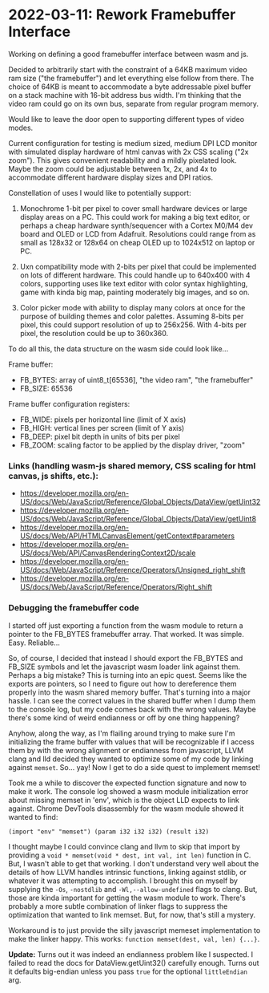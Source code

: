 <!--
Copyright (c) 2022 Sam Blenny
SPDX-License-Identifier: CC-BY-NC-SA-4.0
-->

# 2022-03-11: Rework Framebuffer Interface

Working on defining a good framebuffer interface between wasm and js.

Decided to arbitrarily start with the constraint of a 64KB maximum video ram
size ("the framebuffer") and let everything else follow from there. The choice
of 64KB is meant to accommodate a byte addressable pixel buffer on a stack
machine with 16-bit address bus width. I'm thinking that the video ram could
go on its own bus, separate from regular program memory.

Would like to leave the door open to supporting different types of video modes.

Current configuration for testing is medium sized, medium DPI LCD monitor with
simulated display hardware of html canvas with 2x CSS scaling ("2x zoom"). This
gives convenient readability and a mildly pixelated look. Maybe the zoom could
be adjustable between 1x, 2x, and 4x to accommodate different hardware display
sizes and DPI ratios.

Constellation of uses I would like to potentially support:

1. Monochrome 1-bit per pixel to cover small hardware devices or large display
   areas on a PC. This could work for making a big text editor, or perhaps a
   cheap hardware synth/sequencer with a Cortex M0/M4 dev board and OLED or LCD
   from Adafruit. Resolutions could range from as small as 128x32 or 128x64 on
   cheap OLED up to 1024x512 on laptop or PC.

2. Uxn compatibility mode with 2-bits per pixel that could be implemented on
   lots of different hardware. This could handle up to 640x400 with 4 colors,
   supporting uses like text editor with color syntax highlighting, game with
   kinda big map, painting moderately big images, and so on.

3. Color picker mode with ability to display many colors at once for the
   purpose of building themes and color palettes. Assuming 8-bits per pixel,
   this could support resolution of up to 256x256. With 4-bits per pixel, the
   resolution could be up to 360x360.

To do all this, the data structure on the wasm side could look like...

Frame buffer:
- FB_BYTES: array of uint8_t[65536], "the video ram", "the framebuffer"
- FB_SIZE: 65536

Frame buffer configuration registers:
- FB_WIDE: pixels per horizontal line (limit of X axis)
- FB_HIGH: vertical lines per screen (limit of Y axis)
- FB_DEEP: pixel bit depth in units of bits per pixel
- FB_ZOOM: scaling factor to be applied by the display driver, "zoom"


### Links (handling wasm-js shared memory, CSS scaling for html canvas, js shifts, etc.):
- https://developer.mozilla.org/en-US/docs/Web/JavaScript/Reference/Global_Objects/DataView/getUint32
- https://developer.mozilla.org/en-US/docs/Web/JavaScript/Reference/Global_Objects/DataView/getUint8
- https://developer.mozilla.org/en-US/docs/Web/API/HTMLCanvasElement/getContext#parameters
- https://developer.mozilla.org/en-US/docs/Web/API/CanvasRenderingContext2D/scale
- https://developer.mozilla.org/en-US/docs/Web/JavaScript/Reference/Operators/Unsigned_right_shift
- https://developer.mozilla.org/en-US/docs/Web/JavaScript/Reference/Operators/Right_shift


### Debugging the framebuffer code

I started off just exporting a function from the wasm module to return a
pointer to the FB_BYTES framebuffer array. That worked. It was simple. Easy.
Reliable...

So, of course, I decided that instead I should export the FB_BYTES and FB_SIZE
symbols and let the javascript wasm loader link against them. Perhaps a big
mistake? This is turning into an epic quest. Seems like the exports are
pointers, so I need to figure out how to dereference them properly into the
wasm shared memory buffer. That's turning into a major hassle. I can see the
correct values in the shared buffer when I dump them to the console log, but my
code comes back with the wrong values. Maybe there's some kind of weird
endianness or off by one thing happening?

Anyhow, along the way, as I'm flailing around trying to make sure I'm
initializing the frame buffer with values that will be recognizable if I access
them by with the wrong alignment or endianness from javascript, LLVM clang and
lld decided they wanted to optimize some of my code by linking against
`memset`. So... yay! Now I get to do a side quest to implement memset!

Took me a while to discover the expected function signature and now to make it
work. The console log showed a wasm module initialization error about missing
memset in 'env', which is the object LLD expects to link against. Chrome
DevTools disassembly for the wasm module showed it wanted to find:

```
(import "env" "memset") (param i32 i32 i32) (result i32)
```

I thought maybe I could convince clang and llvm to skip that import by
providing a `void * memset(void * dest, int val, int len)` function in C. But,
I wasn't able to get that working. I don't understand very well about the
details of how LLVM handles intrinsic functions, linking against stdlib, or
whatever it was attempting to accomplish. I brought this on myself by supplying
the `-Os`, `-nostdlib` and `-Wl,--allow-undefined` flags to clang. But, those
are kinda important for getting the wasm module to work. There's probably a more
subtle combination of linker flags to suppress the optimization that wanted to
link memset. But, for now, that's still a mystery.

Workaround is to just provide the silly javascript memeset implementation to
make the linker happy. This works: `function memset(dest, val, len) {...}`.

**Update:** Turns out it was indeed an endianness problem like I suspected. I
failed to read the docs for DataView.getUint32() carefully enough. Turns out it
defaults big-endian unless you pass `true` for the optional `littleEndian` arg.
